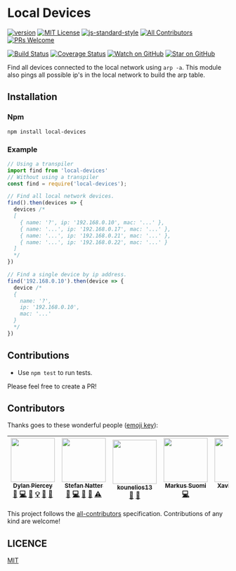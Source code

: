 # Local Devices

[![version][version-badge]][package]
[![MIT License][license-badge]][licence]
[![js-standard-style](https://img.shields.io/badge/code%20style-standard-brightgreen.svg)](http://standardjs.com/)
[![All Contributors](https://img.shields.io/badge/all_contributors-5-orange.svg?style=flat-square)](#contributors)
[![PRs Welcome][prs-badge]][prs]

[![Build Status][build-badge]][build]
[![Coverage Status][coverage-badge]][coverage]
[![Watch on GitHub][github-watch-badge]][github-watch]
[![Star on GitHub][github-star-badge]][github-star]

Find all devices connected to the local network using `arp -a`.
This module also pings all possible ip's in the local network to build the arp table.

## Installation

### Npm

```console
npm install local-devices
```

### Example

```javascript
// Using a transpiler
import find from 'local-devices'
// Without using a transpiler
const find = require('local-devices');

// Find all local network devices.
find().then(devices => {
  devices /*
  [
    { name: '?', ip: '192.168.0.10', mac: '...' },
    { name: '...', ip: '192.168.0.17', mac: '...' },
    { name: '...', ip: '192.168.0.21', mac: '...' },
    { name: '...', ip: '192.168.0.22', mac: '...' }
  ]
  */
})

// Find a single device by ip address.
find('192.168.0.10').then(device => {
  device /*
  {
    name: '?',
    ip: '192.168.0.10',
    mac: '...'
  }
  */
})
```

## Contributions

* Use `npm test` to run tests.

Please feel free to create a PR!

## Contributors

Thanks goes to these wonderful people ([emoji key][emojis]):

<!-- ALL-CONTRIBUTORS-LIST:START -->
<!-- prettier-ignore -->
| [<img src="https://avatars.githubusercontent.com/u/4985201?v=3" width="100px;"/><br /><sub><b>Dylan Piercey</b></sub>](https://github.com/DylanPiercey)<br />[💬](#question-local-devices "Answering Questions") [💻](https://github.com/DylanPiercey/local-devices/commits?author=DylanPiercey "Code") [📖](https://github.com/DylanPiercey/local-devices/commits?author=DylanPiercey "Documentation") [💡](#ideas-planning-local-devices "Examples") [🤔](#ideas-planning-local-devices "Ideas & Planning") [👀](#review-local-devices "Reviewed Pull Requests") | [<img src="https://avatars.githubusercontent.com/u/1043668?v=3" width="100px;"/><br /><sub><b>Stefan Natter</b></sub>](https://github.com/natterstefan)<br />[🐛](https://github.com/DylanPiercey/local-devices/issues?q=author%3Anatterstefan "Bug Reports") [💻](https://github.com/DylanPiercey/local-devices/commits?author=natterstefan "Code") [📖](https://github.com/DylanPiercey/local-devices/commits?author=natterstefan "Documentation") [🤔](#ideas-planning-local-devices "Ideas & Planning") [⚠️](https://github.com/DylanPiercey/local-devices/commits?author=natterstefan "Tests") | [<img src="https://avatars.githubusercontent.com/u/11466138?v=3" width="100px;"/><br /><sub><b>kounelios13</b></sub>](https://github.com/kounelios13)<br />[🐛](https://github.com/DylanPiercey/local-devices/issues?q=author%3Anatterstefan "Bug Reports") [📖](https://github.com/DylanPiercey/local-devices/commits?author=kounelios13 "Documentation") | [<img src="https://avatars.githubusercontent.com/u/2037007?v=3" width="100px;"/><br /><sub><b>Markus Suomi</b></sub>](https://github.com/MarkusSuomi)<br />[💻](https://github.com/DylanPiercey/local-devices/commits?author=MarkusSuomi "Code") | [<img src="https://avatars.githubusercontent.com/u/214998?v=3" width="100px;"/><br /><sub><b>Xavier Martin</b></sub>](https://github.com/nolazybits)<br />[💻](https://github.com/DylanPiercey/local-devices/commits?author=nolazybits "Code") |
| :----------------------------------------------------------------------------------------------------------------------------------------------------------------------------------------------------------------------------------------------------------------------------------------------------------------------------------------------------------------------------------------------------------------------------------------------------------------------------------------------------------------------------------------------------------------: | :-------------------------------------------------------------------------------------------------------------------------------------------------------------------------------------------------------------------------------------------------------------------------------------------------------------------------------------------------------------------------------------------------------------------------------------------------------------------------------------------------------------------------------------------------------------------------------------------------: | :--------------------------------------------------------------------------------------------------------------------------------------------------------------------------------------------------------------------------------------------------------------------------------------------------------------------------------------------------------: | :----------------------------------------------------------------------------------------------------------------------------------------------------------------------------------------------------------------------------------------------: | :--------------------------------------------------------------------------------------------------------------------------------------------------------------------------------------------------------------------------------------------: |
<!-- ALL-CONTRIBUTORS-LIST:END -->

This project follows the [all-contributors][all-contributors] specification.
Contributions of any kind are welcome!

## LICENCE

[MIT](LICENCE)

[package]: https://www.npmjs.com/package/local-devices
[licence]: https://github.com/DylanPiercey/local-devices/blob/master/LICENCE
[prs]: http://makeapullrequest.com
[github-watch]: https://github.com/DylanPiercey/local-devices/watchers
[github-star]: https://github.com/DylanPiercey/local-devices/stargazers
[github-watch-badge]: https://img.shields.io/github/watchers/DylanPiercey/local-devices.svg?style=social
[github-star-badge]: https://img.shields.io/github/stars/DylanPiercey/local-devices.svg?style=social
[version-badge]: https://img.shields.io/npm/v/local-devices.svg?style=flat-square
[license-badge]: https://img.shields.io/npm/l/local-devices.svg?style=flat-square
[prs-badge]: https://img.shields.io/badge/PRs-welcome-brightgreen.svg?style=flat-square
[emojis]: https://github.com/kentcdodds/all-contributors#emoji-key
[all-contributors]: https://github.com/kentcdodds/all-contributors

<!-- Currently attached to natterstefan's account -->
[build-badge]: https://api.travis-ci.org/natterstefan/local-devices.svg?branch=master
[build]: https://travis-ci.org/natterstefan/local-devices
[coverage-badge]: https://coveralls.io/repos/github/natterstefan/local-devices/badge.svg?branch=master
[coverage]: https://coveralls.io/github/natterstefan/local-devices?branch=master